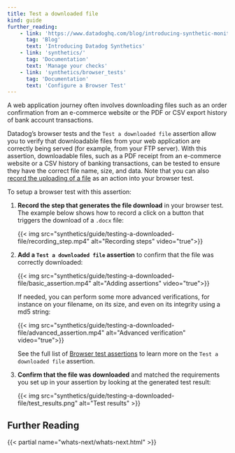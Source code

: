 ```yaml
---
title: Test a downloaded file
kind: guide
further_reading:
    - link: 'https://www.datadoghq.com/blog/introducing-synthetic-monitoring/'
      tag: 'Blog'
      text: 'Introducing Datadog Synthetics'
    - link: 'synthetics/'
      tag: 'Documentation'
      text: 'Manage your checks'
    - link: 'synthetics/browser_tests'
      tag: 'Documentation'
      text: 'Configure a Browser Test'
---
```


A web application journey often involves downloading files such as an order confirmation from an e-commerce website or the PDF or CSV export history of bank account transactions.

Datadog’s browser tests and the `Test a downloaded file` assertion allow you to verify that downloadable files from your web application are correctly being served (for example, from your FTP server). With this assertion, downloadable files, such as a PDF receipt from an e-commerce website or a CSV history of banking transactions, can be tested to ensure they have the correct file name, size, and data. Note that you can also [record the uploading of a file][1] as an action into your browser test.

To setup a browser test with this assertion:

1. **Record the step that generates the file download** in your browser test. The example below shows how to record a click on a button that triggers the download of a `.docx` file:

    {{< img src="synthetics/guide/testing-a-downloaded-file/recording_step.mp4" alt="Recording steps" video="true">}}

2. **Add a `Test a downloaded file` assertion** to confirm that the file was correctly downloaded:

    {{< img src="synthetics/guide/testing-a-downloaded-file/basic_assertion.mp4" alt="Adding assertions" video="true">}}

     If needed, you can perform some more advanced verifications, for instance on your filename, on its size, and even on its integrity using a md5 string:

    {{< img src="synthetics/guide/testing-a-downloaded-file/advanced_assertion.mp4" alt="Advanced verification" video="true">}}

     See the full list of [Browser test assertions][2] to learn more on the `Test a downloaded file` assertion.

3. **Confirm that the file was downloaded** and matched the requirements you set up in your assertion by looking at the generated test result:

    {{< img src="synthetics/guide/testing-a-downloaded-file/test_results.png" alt="Test results" >}}

## Further Reading

{{< partial name="whats-next/whats-next.html" >}}

[1]: /synthetics/browser_tests/actions/#upload
[2]: /synthetics/browser_tests/actions/#assertion
